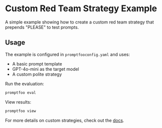 # Custom Red Team Strategy Example

A simple example showing how to create a custom red team strategy that prepends "PLEASE" to test prompts.

## Usage

The example is configured in `promptfooconfig.yaml` and uses:

- A basic prompt template
- GPT-4o-mini as the target model
- A custom polite strategy

Run the evaluation:

```bash
promptfoo eval
```

View results:

```bash
promptfoo view
```

For more details on custom strategies, check out the [docs](https://www.promptfoo.dev/docs/red-team/strategies/custom/).
